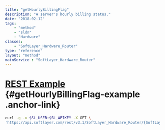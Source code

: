 ```yaml
---
title: "getHourlyBillingFlag"
description: "A server's hourly billing status."
date: "2018-02-12"
tags:
    - "method"
    - "sldn"
    - "Hardware"
classes:
    - "SoftLayer_Hardware_Router"
type: "reference"
layout: "method"
mainService : "SoftLayer_Hardware_Router"
---
```


# [REST Example](#getHourlyBillingFlag-example) <a href="/article/rest/"><i class="fas fa-question"></i></a> {#getHourlyBillingFlag-example .anchor-link} 
```bash
curl -g -u $SL_USER:$SL_APIKEY -X GET \
'https://api.softlayer.com/rest/v3.1/SoftLayer_Hardware_Router/{SoftLayer_Hardware_RouterID}/getHourlyBillingFlag'
```
